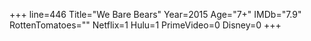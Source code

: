+++
line=446
Title="We Bare Bears"
Year=2015
Age="7+"
IMDb="7.9"
RottenTomatoes=""
Netflix=1
Hulu=1
PrimeVideo=0
Disney=0
+++


